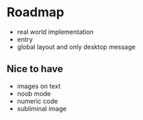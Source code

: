 # Roadmap

* real world implementation
* entry
* global layout and only desktop message

## Nice to have
* images on text
* noob mode
* numeric code
* subliminal image
